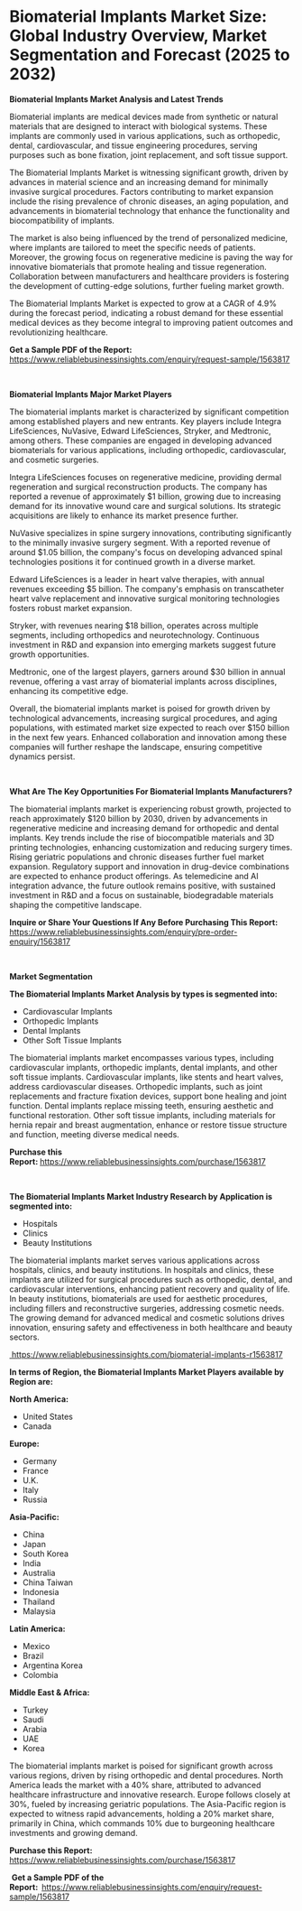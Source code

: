 <p><h1>Biomaterial Implants Market Size: Global Industry Overview, Market Segmentation and Forecast (2025 to 2032)</h1></p><p><strong>Biomaterial Implants Market Analysis and Latest Trends</strong></p>
<p><p>Biomaterial implants are medical devices made from synthetic or natural materials that are designed to interact with biological systems. These implants are commonly used in various applications, such as orthopedic, dental, cardiovascular, and tissue engineering procedures, serving purposes such as bone fixation, joint replacement, and soft tissue support.</p><p>The Biomaterial Implants Market is witnessing significant growth, driven by advances in material science and an increasing demand for minimally invasive surgical procedures. Factors contributing to market expansion include the rising prevalence of chronic diseases, an aging population, and advancements in biomaterial technology that enhance the functionality and biocompatibility of implants.</p><p>The market is also being influenced by the trend of personalized medicine, where implants are tailored to meet the specific needs of patients. Moreover, the growing focus on regenerative medicine is paving the way for innovative biomaterials that promote healing and tissue regeneration. Collaboration between manufacturers and healthcare providers is fostering the development of cutting-edge solutions, further fueling market growth.</p><p>The Biomaterial Implants Market is expected to grow at a CAGR of 4.9% during the forecast period, indicating a robust demand for these essential medical devices as they become integral to improving patient outcomes and revolutionizing healthcare.</p></p>
<p><strong>Get a Sample PDF of the Report:&nbsp;</strong> <a href="https://www.reliablebusinessinsights.com/enquiry/request-sample/1563817?utm_campaign=2757&utm_medium=2&utm_source=Github&utm_content=ia&utm_term=13042025&utm_id=biomaterial-implants">https://www.reliablebusinessinsights.com/enquiry/request-sample/1563817</a></p>
<p>&nbsp;</p>
<p><strong>Biomaterial Implants Major Market Players</strong></p>
<p><p>The biomaterial implants market is characterized by significant competition among established players and new entrants. Key players include Integra LifeSciences, NuVasive, Edward LifeSciences, Stryker, and Medtronic, among others. These companies are engaged in developing advanced biomaterials for various applications, including orthopedic, cardiovascular, and cosmetic surgeries.</p><p>Integra LifeSciences focuses on regenerative medicine, providing dermal regeneration and surgical reconstruction products. The company has reported a revenue of approximately $1 billion, growing due to increasing demand for its innovative wound care and surgical solutions. Its strategic acquisitions are likely to enhance its market presence further.</p><p>NuVasive specializes in spine surgery innovations, contributing significantly to the minimally invasive surgery segment. With a reported revenue of around $1.05 billion, the company's focus on developing advanced spinal technologies positions it for continued growth in a diverse market.</p><p>Edward LifeSciences is a leader in heart valve therapies, with annual revenues exceeding $5 billion. The company's emphasis on transcatheter heart valve replacement and innovative surgical monitoring technologies fosters robust market expansion.</p><p>Stryker, with revenues nearing $18 billion, operates across multiple segments, including orthopedics and neurotechnology. Continuous investment in R&D and expansion into emerging markets suggest future growth opportunities.</p><p>Medtronic, one of the largest players, garners around $30 billion in annual revenue, offering a vast array of biomaterial implants across disciplines, enhancing its competitive edge.</p><p>Overall, the biomaterial implants market is poised for growth driven by technological advancements, increasing surgical procedures, and aging populations, with estimated market size expected to reach over $150 billion in the next few years. Enhanced collaboration and innovation among these companies will further reshape the landscape, ensuring competitive dynamics persist.</p></p>
<p>&nbsp;</p>
<p><strong>What Are The Key Opportunities For Biomaterial Implants Manufacturers?</strong></p>
<p><p>The biomaterial implants market is experiencing robust growth, projected to reach approximately $120 billion by 2030, driven by advancements in regenerative medicine and increasing demand for orthopedic and dental implants. Key trends include the rise of biocompatible materials and 3D printing technologies, enhancing customization and reducing surgery times. Rising geriatric populations and chronic diseases further fuel market expansion. Regulatory support and innovation in drug-device combinations are expected to enhance product offerings. As telemedicine and AI integration advance, the future outlook remains positive, with sustained investment in R&D and a focus on sustainable, biodegradable materials shaping the competitive landscape.</p></p>
<p><strong>Inquire or Share Your Questions If Any Before Purchasing This Report:</strong> <a href="https://www.reliablebusinessinsights.com/enquiry/pre-order-enquiry/1563817?utm_campaign=2757&utm_medium=2&utm_source=Github&utm_content=ia&utm_term=13042025&utm_id=biomaterial-implants">https://www.reliablebusinessinsights.com/enquiry/pre-order-enquiry/1563817</a></p>
<p>&nbsp;</p>
<p><strong>Market Segmentation</strong></p>
<p><strong>The Biomaterial Implants Market Analysis by types is segmented into:</strong></p>
<p><ul><li>Cardiovascular Implants</li><li>Orthopedic Implants</li><li>Dental Implants</li><li>Other Soft Tissue Implants</li></ul></p>
<p><p>The biomaterial implants market encompasses various types, including cardiovascular implants, orthopedic implants, dental implants, and other soft tissue implants. Cardiovascular implants, like stents and heart valves, address cardiovascular diseases. Orthopedic implants, such as joint replacements and fracture fixation devices, support bone healing and joint function. Dental implants replace missing teeth, ensuring aesthetic and functional restoration. Other soft tissue implants, including materials for hernia repair and breast augmentation, enhance or restore tissue structure and function, meeting diverse medical needs.</p></p>
<p><strong>Purchase this Report:&nbsp;</strong><a href="https://www.reliablebusinessinsights.com/purchase/1563817?utm_campaign=2757&utm_medium=2&utm_source=Github&utm_content=ia&utm_term=13042025&utm_id=biomaterial-implants">https://www.reliablebusinessinsights.com/purchase/1563817</a></p>
<p>&nbsp;</p>
<p><strong>The Biomaterial Implants Market Industry Research by Application is segmented into:</strong></p>
<p><ul><li>Hospitals</li><li>Clinics</li><li>Beauty Institutions</li></ul></p>
<p><p>The biomaterial implants market serves various applications across hospitals, clinics, and beauty institutions. In hospitals and clinics, these implants are utilized for surgical procedures such as orthopedic, dental, and cardiovascular interventions, enhancing patient recovery and quality of life. In beauty institutions, biomaterials are used for aesthetic procedures, including fillers and reconstructive surgeries, addressing cosmetic needs. The growing demand for advanced medical and cosmetic solutions drives innovation, ensuring safety and effectiveness in both healthcare and beauty sectors.</p></p>
<p><a href="https://www.reliablebusinessinsights.com/biomaterial-implants-r1563817?utm_campaign=2757&utm_medium=2&utm_source=Github&utm_content=ia&utm_term=13042025&utm_id=biomaterial-implants">&nbsp;https://www.reliablebusinessinsights.com/biomaterial-implants-r1563817</a></p>
<p><strong>In terms of Region, the Biomaterial Implants Market Players available by Region are:</strong></p>
<p>
    <p> <strong> North America: </strong>
        <ul>
            <li>United States</li>
            <li>Canada</li>
        </ul>
        </p> 
    <p> <strong> Europe: </strong>
        <ul>
            <li>Germany</li>
            <li>France</li>
            <li>U.K.</li>
            <li>Italy</li>
            <li>Russia</li>
        </ul>
        </p> 
    <p> <strong> Asia-Pacific: </strong>
        <ul>
            <li>China</li>
            <li>Japan</li>
            <li>South Korea</li>
            <li>India</li>
            <li>Australia</li>
            <li>China Taiwan</li>
            <li>Indonesia</li>
            <li>Thailand</li>
            <li>Malaysia</li>
        </ul>
        </p> 
    <p> <strong> Latin America: </strong>
        <ul>
            <li>Mexico</li>
            <li>Brazil</li>
            <li>Argentina Korea</li>
            <li>Colombia</li>
        </ul>
        </p> 
    <p> <strong> Middle East & Africa: </strong>
        <ul>
            <li>Turkey</li>
            <li>Saudi</li>
            <li>Arabia</li>
            <li>UAE</li>
            <li>Korea</li>
        </ul>
    </p>
    </p>
<p><p>The biomaterial implants market is poised for significant growth across various regions, driven by rising orthopedic and dental procedures. North America leads the market with a 40% share, attributed to advanced healthcare infrastructure and innovative research. Europe follows closely at 30%, fueled by increasing geriatric populations. The Asia-Pacific region is expected to witness rapid advancements, holding a 20% market share, primarily in China, which commands 10% due to burgeoning healthcare investments and growing demand.</p></p>
<p><strong>Purchase this Report: </strong><a href="https://www.reliablebusinessinsights.com/purchase/1563817?utm_campaign=2757&utm_medium=2&utm_source=Github&utm_content=ia&utm_term=13042025&utm_id=biomaterial-implants">https://www.reliablebusinessinsights.com/purchase/1563817</a></p>
<p>&nbsp;<strong>Get a Sample PDF of the Report:&nbsp;&nbsp;</strong><a href="https://www.reliablebusinessinsights.com/enquiry/request-sample/1563817?utm_campaign=2757&utm_medium=2&utm_source=Github&utm_content=ia&utm_term=13042025&utm_id=biomaterial-implants">https://www.reliablebusinessinsights.com/enquiry/request-sample/1563817</a></p>
<p><strong></strong></p>
<p><p></p><p></p><p></p></p>